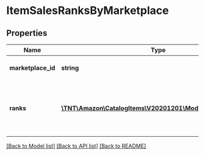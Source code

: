 # ItemSalesRanksByMarketplace

## Properties
Name | Type | Description | Notes
------------ | ------------- | ------------- | -------------
**marketplace_id** | **string** | Amazon marketplace identifier. | 
**ranks** | [**\TNT\Amazon\CatalogItems\V20201201\Model\ItemSalesRank[]**](ItemSalesRank.md) | Sales ranks of an Amazon catalog item for an Amazon marketplace. | 

[[Back to Model list]](../README.md#documentation-for-models) [[Back to API list]](../README.md#documentation-for-api-endpoints) [[Back to README]](../README.md)


